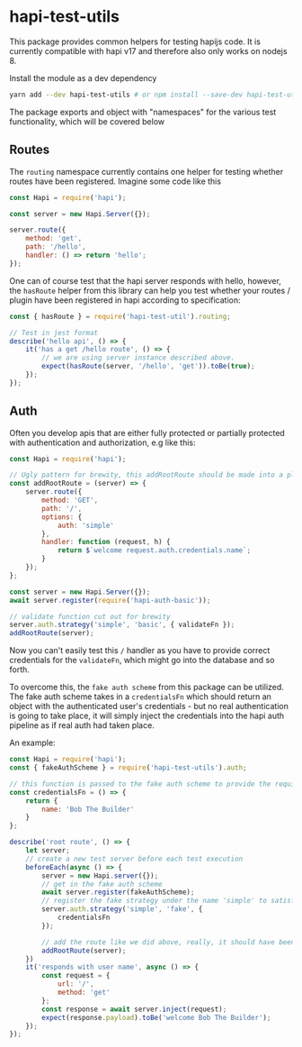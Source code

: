 # hapi-test-utils

This package provides common helpers for testing hapijs code.
It is currently compatible with hapi v17 and therefore also only works on nodejs 8.

Install the module as a dev dependency

```bash
yarn add --dev hapi-test-utils # or npm install --save-dev hapi-test-utils
```

The package exports and object with "namespaces" for the various test functionality, which will be covered below
## Routes

The `routing` namespace currently contains one helper for testing whether routes have been registered. Imagine some code like this

```js
const Hapi = require('hapi');

const server = new Hapi.Server({});

server.route({
    method: 'get',
    path: '/hello',
    handler: () => return 'hello';
});
```

One can of course test that the hapi server responds with hello, however, the `hasRoute` helper from this library can help you test whether your routes / plugin have been registered in hapi according to specification:

```js
const { hasRoute } = require('hapi-test-util').routing;

// Test in jest format
describe('hello api', () => {
    it('has a get /hello route', () => {
        // we are using server instance described above.
        expect(hasRoute(server, '/hello', 'get')).toBe(true);
    });
});
```

## Auth

Often you develop apis that are either fully protected or partially protected with authentication and authorization, e.g like this:

```js
const Hapi = require('hapi');

// Ugly pattern for brewity, this addRootRoute should be made into a plugin instead!
const addRootRoute = (server) => {
    server.route({
        method: 'GET',
        path: '/',
        options: {
            auth: 'simple'
        },
        handler: function (request, h) {
            return $`welcome request.auth.credentials.name`;
        }
    });
};

const server = new Hapi.Server({});
await server.register(require('hapi-auth-basic'));

// validate function cut out for brewity
server.auth.strategy('simple', 'basic', { validateFn });
addRootRoute(server);
```

Now you can't easily test this `/` handler as you have to provide correct credentials for the `validateFn`, which might go into the database and so forth.

To overcome this, the `fake auth scheme` from this package can be utilized. The fake auth scheme takes in a `credentialsFn` which should return an object with the authenticated user's credentials - but no real authentication is going to take place, it will simply inject the credentials into the hapi auth pipeline as if real auth had taken place.

An example:

```js
const Hapi = require('hapi');
const { fakeAuthScheme } = require('hapi-test-utils').auth;

// this function is passed to the fake auth scheme to provide the required credentials to the hapi route function
const credentialsFn = () => {
    return {
        name: 'Bob The Builder'
    }
};

describe('root route', () => {
    let server;
    // create a new test server before each test execution
    beforeEach(async () => {
        server = new Hapi.server({});
        // get in the fake auth scheme
        await server.register(fakeAuthScheme);
        // register the fake strategy under the name 'simple' to satisfy the root route's requirements
        server.auth.strategy('simple', 'fake', {
            credentialsFn
        });

        // add the route like we did above, really, it should have been a plugin
        addRootRoute(server);
    })
    it('responds with user name', async () => {
        const request = {
            url: '/',
            method: 'get'
        };
        const response = await server.inject(request);
        expect(response.payload).toBe('welcome Bob The Builder');
    });
});
```
